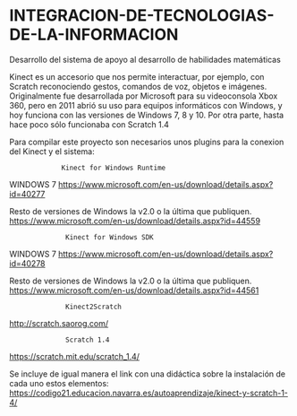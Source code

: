 # INTEGRACION-DE-TECNOLOGIAS-DE-LA-INFORMACION
Desarrollo del sistema de apoyo al desarrollo de habilidades matemáticas

Kinect es un accesorio que nos permite interactuar, por ejemplo, con Scratch reconociendo gestos, comandos de voz, objetos e imágenes.
Originalmente fue desarrollada por Microsoft para su videoconsola Xbox 360, pero en 2011 abrió su uso para equipos informáticos con Windows, y hoy funciona con las versiones de Windows 7, 8 y 10. Por otra parte, hasta hace poco sólo funcionaba con Scratch 1.4


Para compilar este proyecto son necesarios unos plugins para la conexion del Kinect y el sistema:


                 Kinect for Windows Runtime
WINDOWS 7
https://www.microsoft.com/en-us/download/details.aspx?id=40277

Resto de versiones de Windows la v2.0 o la última que publiquen.
https://www.microsoft.com/en-us/download/details.aspx?id=44559


                  Kinect for Windows SDK 
WINDOWS 7
https://www.microsoft.com/en-us/download/details.aspx?id=40278

Resto de versiones de Windows la v2.0 o la última que publiquen.
https://www.microsoft.com/en-us/download/details.aspx?id=44561


                  Kinect2Scratch
http://scratch.saorog.com/



                  Scratch 1.4
https://scratch.mit.edu/scratch_1.4/

Se incluye de igual manera el link con una didáctica sobre la instalación de cada uno estos elementos: https://codigo21.educacion.navarra.es/autoaprendizaje/kinect-y-scratch-1-4/


